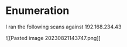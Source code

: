 # Enumeration

I ran the following scans against 192.168.234.43

![[Pasted image 20230821143747.png]]

